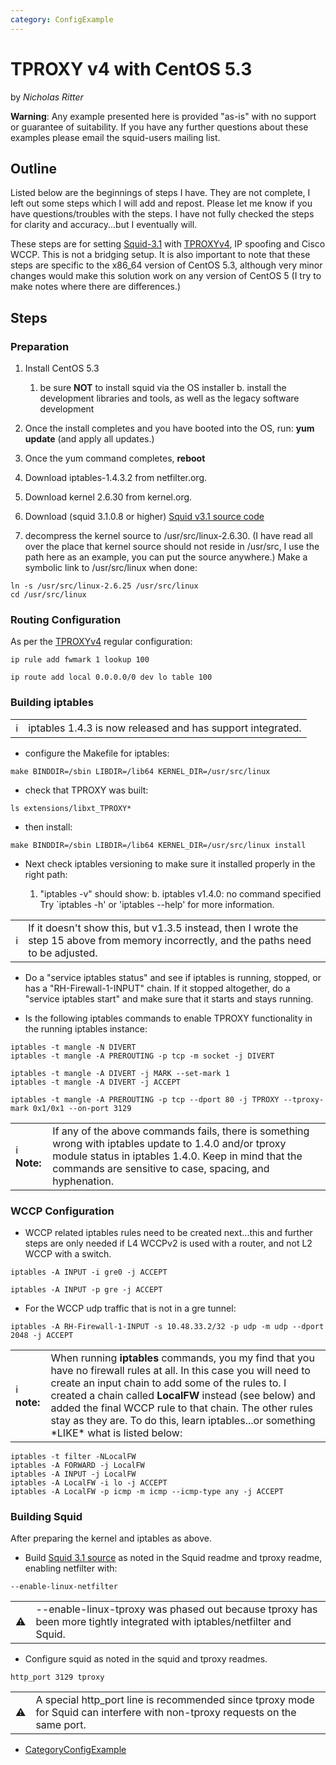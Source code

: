 ```yaml
---
category: ConfigExample
---
```

# TPROXY v4 with CentOS 5.3

by *Nicholas Ritter*

**Warning**: Any example presented here is provided "as-is" with no
support or guarantee of suitability. If you have any further questions
about these examples please email the squid-users mailing list.

## Outline

Listed below are the beginnings of steps I have. They are not complete,
I left out some steps which I will add and repost. Please let me know if
you have questions/troubles with the steps. I have not fully checked the
steps for clarity and accuracy...but I eventually will.

These steps are for setting
[Squid-3.1](/Releases/Squid-3.1)
with
[TPROXYv4](/Features/Tproxy4),
IP spoofing and Cisco WCCP. This is not a bridging setup. It is also
important to note that these steps are specific to the x86\_64 version
of CentOS 5.3, although very minor changes would make this solution work
on any version of CentOS 5 (I try to make notes where there are
differences.)

## Steps

### Preparation

1.  Install CentOS 5.3
    
    1.  be sure **NOT** to install squid via the OS installer b. install
        the development libraries and tools, as well as the legacy
        software development

2.  Once the install completes and you have booted into the OS, run:
    **yum update** (and apply all updates.)

3.  Once the yum command completes, **reboot**

4.  Download iptables-1.4.3.2 from netfilter.org.

5.  Download kernel 2.6.30 from kernel.org.

6.  Download (squid 3.1.0.8 or higher) [Squid v3.1 source
    code](http://www.squid-cache.org/Versions/v3/3.1/)

7.  decompress the kernel source to /usr/src/linux-2.6.30. (I have read
    all over the place that kernel source should not reside in /usr/src,
    I use the path here as an example, you can put the source anywhere.)
    Make a symbolic link to /usr/src/linux when done:

<!-- end list -->

    ln -s /usr/src/linux-2.6.25 /usr/src/linux
    cd /usr/src/linux

### Routing Configuration

As per the
[TPROXYv4](/Features/Tproxy4)
regular configuration:

    ip rule add fwmark 1 lookup 100
    
    ip route add local 0.0.0.0/0 dev lo table 100

### Building iptables

|                                                                        |                                                                                                                      |
| ---------------------------------------------------------------------- | -------------------------------------------------------------------------------------------------------------------- |
| ℹ️ | iptables 1.4.3 is now released and has support integrated. [](http://www.netfilter.org/projects/iptables/index.html) |

  - configure the Makefile for iptables:

<!-- end list -->

    make BINDDIR=/sbin LIBDIR=/lib64 KERNEL_DIR=/usr/src/linux

  - check that TPROXY was built:

<!-- end list -->

    ls extensions/libxt_TPROXY*

  - then install:

<!-- end list -->

    make BINDDIR=/sbin LIBDIR=/lib64 KERNEL_DIR=/usr/src/linux install

  - Next check iptables versioning to make sure it installed properly in
    the right path:
    
    1.  "iptables -v" should show: b. iptables v1.4.0: no command
        specified Try \`iptables -h' or 'iptables --help' for more
        information.

|                                                                        |                                                                                                                                         |
| ---------------------------------------------------------------------- | --------------------------------------------------------------------------------------------------------------------------------------- |
| ℹ️ | If it doesn't show this, but v1.3.5 instead, then I wrote the step 15 above from memory incorrectly, and the paths need to be adjusted. |

  - Do a "service iptables status" and see if iptables is running,
    stopped, or has a "RH-Firewall-1-INPUT" chain. If it stopped
    altogether, do a "service iptables start" and make sure that it
    starts and stays running.

  - Is the following iptables commands to enable TPROXY functionality in
    the running iptables instance:

<!-- end list -->

    iptables -t mangle -N DIVERT
    iptables -t mangle -A PREROUTING -p tcp -m socket -j DIVERT
    
    iptables -t mangle -A DIVERT -j MARK --set-mark 1
    iptables -t mangle -A DIVERT -j ACCEPT
    
    iptables -t mangle -A PREROUTING -p tcp --dport 80 -j TPROXY --tproxy-mark 0x1/0x1 --on-port 3129

|                                                                                  |                                                                                                                                                                                                                           |
| -------------------------------------------------------------------------------- | ------------------------------------------------------------------------------------------------------------------------------------------------------------------------------------------------------------------------- |
| ℹ️ **Note:** | If any of the above commands fails, there is something wrong with iptables update to 1.4.0 and/or tproxy module status in iptables 1.4.0. Keep in mind that the commands are sensitive to case, spacing, and hyphenation. |

### WCCP Configuration

  - WCCP related iptables rules need to be created next...this and
    further steps are only needed if L4 WCCPv2 is used with a router,
    and not L2 WCCP with a switch.

<!-- end list -->

    iptables -A INPUT -i gre0 -j ACCEPT
    
    iptables -A INPUT -p gre -j ACCEPT

  - For the WCCP udp traffic that is not in a gre tunnel:

<!-- end list -->

    iptables -A RH-Firewall-1-INPUT -s 10.48.33.2/32 -p udp -m udp --dport 2048 -j ACCEPT

|                                                                                  |                                                                                                                                                                                                                                                                                                                                                                                           |
| -------------------------------------------------------------------------------- | ----------------------------------------------------------------------------------------------------------------------------------------------------------------------------------------------------------------------------------------------------------------------------------------------------------------------------------------------------------------------------------------- |
| ℹ️ **note:** | When running **iptables** commands, you my find that you have no firewall rules at all. In this case you will need to create an input chain to add some of the rules to. I created a chain called **LocalFW** instead (see below) and added the final WCCP rule to that chain. The other rules stay as they are. To do this, learn iptables...or something \*LIKE\* what is listed below: |

    iptables -t filter -NLocalFW
    iptables -A FORWARD -j LocalFW
    iptables -A INPUT -j LocalFW
    iptables -A LocalFW -i lo -j ACCEPT
    iptables -A LocalFW -p icmp -m icmp --icmp-type any -j ACCEPT

### Building Squid

After preparing the kernel and iptables as above.

  - Build [Squid 3.1
    source](http://www.squid-cache.org/Versions/v3/3.1/) as noted in the
    Squid readme and tproxy readme, enabling netfilter with:

<!-- end list -->

    --enable-linux-netfilter

|                                                                      |                                                                                                                          |
| -------------------------------------------------------------------- | ------------------------------------------------------------------------------------------------------------------------ |
| ⚠️ | \--enable-linux-tproxy was phased out because tproxy has been more tightly integrated with iptables/netfilter and Squid. |

  - Configure squid as noted in the squid and tproxy readmes.

<!-- end list -->

    http_port 3129 tproxy

|                                                                      |                                                                                                                               |
| -------------------------------------------------------------------- | ----------------------------------------------------------------------------------------------------------------------------- |
| ⚠️ | A special http\_port line is recommended since tproxy mode for Squid can interfere with non-tproxy requests on the same port. |

  - [CategoryConfigExample](/CategoryConfigExample)
